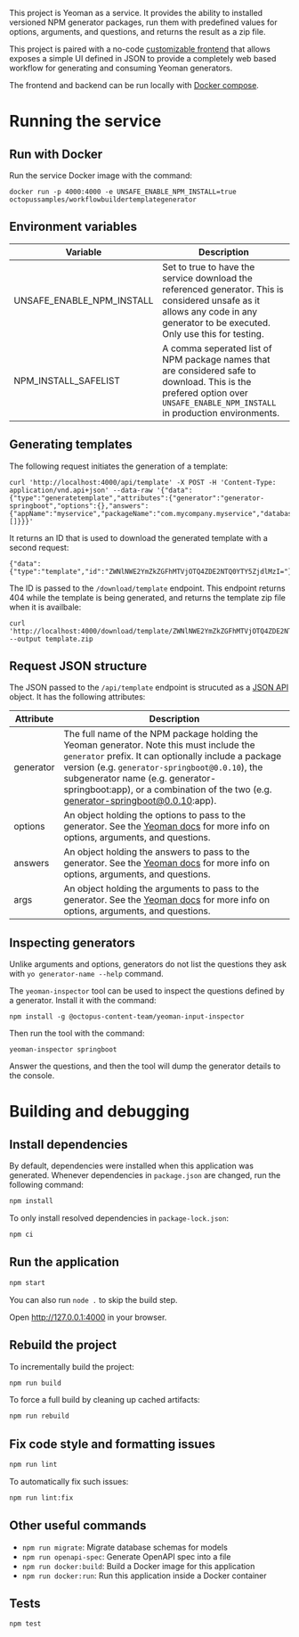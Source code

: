 This project is Yeoman as a service. It provides the ability to installed versioned NPM generator packages,
run them with predefined values for options, arguments, and questions, and returns the result as a 
zip file.

This project is paired with a no-code [customizable frontend](/js/template-customizable-frontend) that allows
exposes a simple UI defined in JSON to provide a completely web based workflow for generating and consuming
Yeoman generators.

The frontend and backend can be run locally with [Docker compose](/docker/customizable-workflow-builder).

# Running the service

## Run with Docker

Run the service Docker image with the command:

```
docker run -p 4000:4000 -e UNSAFE_ENABLE_NPM_INSTALL=true octopussamples/workflowbuildertemplategenerator
```

## Environment variables

| Variable  | Description  |
|---|---|
| UNSAFE_ENABLE_NPM_INSTALL  | Set to true to have the service download the referenced generator. This is considered unsafe as it allows any code in any generator to be executed. Only use this for testing.  |
| NPM_INSTALL_SAFELIST   | A comma seperated list of NPM package names that are considered safe to download. This is the prefered option over `UNSAFE_ENABLE_NPM_INSTALL` in production environments.  |

## Generating templates

The following request initiates the generation of a template: 

```
curl 'http://localhost:4000/api/template' -X POST -H 'Content-Type: application/vnd.api+json' --data-raw '{"data":{"type":"generatetemplate","attributes":{"generator":"generator-springboot","options":{},"answers":{"appName":"myservice","packageName":"com.mycompany.myservice","databaseType":"postgresql","dbMigrationTool":"flywaydb","buildTool":"maven"},"args":[]}}}'
```

It returns an ID that is used to download the generated template with a second request:

```
{"data":{"type":"template","id":"ZWNlNWE2YmZkZGFhMTVjOTQ4ZDE2NTQ0YTY5ZjdlMzI="}}
```

The ID is passed to the `/download/template` endpoint. This endpoint returns 404 while the template is being generated, and returns the template zip file when it is availbale:

```
curl 'http://localhost:4000/download/template/ZWNlNWE2YmZkZGFhMTVjOTQ4ZDE2NTQ0YTY5ZjdlMzI=' --output template.zip
```

## Request JSON structure

The JSON passed to the `/api/template` endpoint is strucuted as a [JSON API](https://jsonapi.org/) object. It has the following attributes:

| Attribute  | Description  |
|---|---|
| generator  | The full name of the NPM package holding the Yeoman generator. Note this must include the `generator` prefix. It can optionally include a package version (e.g. `generator-springboot@0.0.10`), the subgenerator name (e.g. generator-springboot:app), or a combination of the two (e.g. generator-springboot@0.0.10:app).  |
| options  | An object holding the options to pass to the generator. See the [Yeoman docs](https://yeoman.io/authoring/user-interactions.html) for more info on options, arguments, and questions.  |
| answers  | An object holding the answers to pass to the generator. See the [Yeoman docs](https://yeoman.io/authoring/user-interactions.html) for more info on options, arguments, and questions.  | 
| args  | An object holding the arguments to pass to the generator. See the [Yeoman docs](https://yeoman.io/authoring/user-interactions.html) for more info on options, arguments, and questions.  | 

## Inspecting generators

Unlike arguments and options, generators do not list the questions they ask with `yo generator-name --help` command.

The `yeoman-inspector` tool can be used to inspect the questions defined by a generator. Install it with the command:

```
npm install -g @octopus-content-team/yeoman-input-inspector
```

Then run the tool with the command:

```
yeoman-inspector springboot
```

Answer the questions, and then the tool will dump the generator details to the console.

# Building and debugging

## Install dependencies

By default, dependencies were installed when this application was generated.
Whenever dependencies in `package.json` are changed, run the following command:

```sh
npm install
```

To only install resolved dependencies in `package-lock.json`:

```sh
npm ci
```

## Run the application

```sh
npm start
```

You can also run `node .` to skip the build step.

Open http://127.0.0.1:4000 in your browser.

## Rebuild the project

To incrementally build the project:

```sh
npm run build
```

To force a full build by cleaning up cached artifacts:

```sh
npm run rebuild
```

## Fix code style and formatting issues

```sh
npm run lint
```

To automatically fix such issues:

```sh
npm run lint:fix
```

## Other useful commands

- `npm run migrate`: Migrate database schemas for models
- `npm run openapi-spec`: Generate OpenAPI spec into a file
- `npm run docker:build`: Build a Docker image for this application
- `npm run docker:run`: Run this application inside a Docker container

## Tests

```sh
npm test
```
